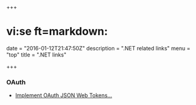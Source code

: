 +++
# vi:se ft=markdown:
date = "2016-01-12T21:47:50Z"
description = ".NET related links"
menu = "top"
title = ".NET links"

+++


### OAuth

 - [Implement OAuth JSON Web Tokens...](http://bitoftech.net/2015/02/16/implement-oauth-json-web-tokens-authentication-in-asp-net-web-api-and-identity-2/)
